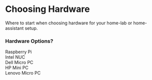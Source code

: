 # Choosing Hardware
Where to start when choosing hardware for your home-lab or home-assistant setup.

### Hardware Options?
Raspberry Pi  
Intel NUC  
Dell Micro PC  
HP Mini PC  
Lenovo Micro PC  

